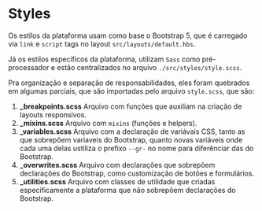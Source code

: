 # Styles

Os estilos da plataforma usam como base o Bootstrap 5, que é carregado via `link` e `script` tags no layout `src/layouts/default.hbs`.

Já os estilos específicos da plataforma, utilizam `Sass` como pré-processador e estão centralizados no arquivo `./src/styles/style.scss`.

Pra organização e separação de responsabilidades, eles foram quebrados em algumas parciais, que são importadas pelo arquivo `style.scss`, que são:

1. **\_breakpoints.scss** Arquivo com funções que auxiliam na criação de layouts responsivos.
2. **\_mixins.scss** Arquivo com `mixins` (funções e helpers).
3. **\_variables.scss** Arquivo com a declaração de variávais CSS, tanto as que sobrepôem variaveis do Bootstrap, quanto novas variáveis onde cada uma delas ustiliza o prefixo `--gr-` no nome para diferênciar das do Bootstrap.
4. **\_overwrites.scss** Arquivo com declarações que sobrepôem declarações do Bootstrap, como customização de botões e formulários.
5. **\_utilities.scss** Arquivo com classes de utilidade que criadas especificamente a plataforma que não sobrepôem declarações do Bootstrap.
